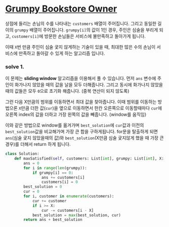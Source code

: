# [Grumpy Bookstore Owner](https://leetcode.com/problems/grumpy-bookstore-owner/submissions/)

상점에 들리는 손님의 수를 나타내는 `customers` 배열이 주어집니다.
그리고 동일한 길이의 `grumpy` 배열이 주어집니다. `grumpy[i]`의 값이 1인 경우, 주인은 심술을 부리게 되고,
`customers[i]`에 방문한 손님들은 서비스에 불만족하고 돌아가게 됩니다.

이때 `X`번 만큼 주인이 심술 궃지 않게하는 기술이 있을 때, 최대한 많은 수의 손님이 서비스에 만족하고 돌아갈 수 있게 하는 알고리즘 입니다.

### solve 1.
이 문제는 **sliding window** 알고리즘을 이용해서 풀 수 있습니다.
먼저 `ans` 변수에 주인이 화가나지 않았을 때의 값을 날을 모두 더해줍니다.
그리고 동시에 화가나지 않았을 때의 값들은 모두 `0`으로 초기화 해줍니다. (중복 연산이 되지 않도록)

그런 다음 X만큼의 범위를 이동하면서 최대 값을 찾아줍니다.
이때 범위를 이동하는 방법으론 `X`만큼 더한 값(`cur`)을 옆으로 이동하면서
한칸 오른쪽으로 이동할때마다 `cur`에 오른쪽 index의 값을 더하고 가장 왼쪽의 값을 빼줍니다. (window를 움직임)

이와 같은 방법으로 window를 옮겨가며 `best_solution`에 `cur`값과 이전의 `best_solution`값을 비교해가며 가장 큰 합을 구하게됩니다.
for문을 탈출하게 되면 `ans`(심술 궃지 않았을때의 값)와 `best_solution`(X만큼 심술 궃지않게 했을 때 가장 큰 경우)를 더해서 return 하게 됩니다.

```python
class Solution:
    def maxSatisfied(self, customers: List[int], grumpy: List[int], X: int) -> int:
        ans = 0
        for i in range(len(grumpy)):
            if grumpy[i] == 0:
                ans += customers[i]
                customers[i] = 0
        best_solution = 0
        cur = 0
        for i, customer in enumerate(customers):
            cur += customer
            if i >= X:
                cur -= customers[i - X]
            best_solution = max(best_solution, cur)
        return ans + best_solution
```